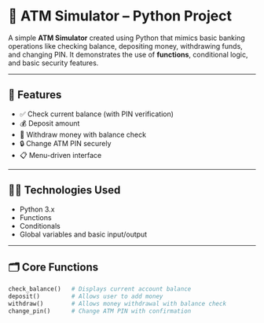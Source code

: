 # 🏧 ATM Simulator – Python Project

A simple **ATM Simulator** created using Python that mimics basic banking operations like checking balance, depositing money, withdrawing funds, and changing PIN. It demonstrates the use of **functions**, conditional logic, and basic security features.

---

## 📌 Features

- ✅ Check current balance (with PIN verification)
- 💰 Deposit amount
- 💸 Withdraw money with balance check
- 🔒 Change ATM PIN securely
- 📋 Menu-driven interface

---

## 🧑‍💻 Technologies Used

- Python 3.x
- Functions
- Conditionals
- Global variables and basic input/output

---

## 🗂️ Core Functions

```python
check_balance()   # Displays current account balance
deposit()         # Allows user to add money
withdraw()        # Allows money withdrawal with balance check
change_pin()      # Change ATM PIN with confirmation
